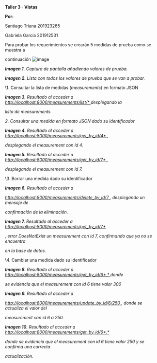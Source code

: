﻿

**Taller 3 - Vistas**

**Por:**

Santiago Triana 201923265

Gabriela García 201912531

Para probar los requerimientos se crearán 5 medidas de prueba como se muestra a

continuación
![image](https://user-images.githubusercontent.com/69616930/131229397-8a4234c1-039d-4de2-820b-ade57d3e68da.png)


***Imagen 1.** Captura de pantalla añadiendo valores de prueba.*

***Imagen 2.** Lista con todos los valores de prueba que se van a probar.*





\1. Consultar la lista de medidas (*measurements*) en formato JSON

***Imagen 3.** Resultado al acceder a [http://localhost:8000/measurements/list/*](http://localhost:8000/measurements/list/)[ ](http://localhost:8000/measurements/list/)desplegando la*

*lista de measurements*

*2. Consultar una medida en formato JSON dado su identificador*

***Imagen 4.** Resultado al acceder a [http://localhost:8000/measurements/get_by_id/4*](http://localhost:8000/measurements/get_by_id/4)[ ](http://localhost:8000/measurements/get_by_id/4),*

*desplegando el measurement con id 4.*





***Imagen 5.** Resultado al acceder a [http://localhost:8000/measurements/get_by_id/7*](http://localhost:8000/measurements/get_by_id/7)[ ](http://localhost:8000/measurements/get_by_id/7),*

*desplegando el measurement con id 7.*

\3. Borrar una medida dado su identificador

***Imagen 6.** Resultado al acceder a*

[*http://localhost:8000/measurements/delete_by_id/7*](http://localhost:8000/measurements/delete_by_id/7)[ ](http://localhost:8000/measurements/delete_by_id/7)*, desplegando un mensaje de*

*confirmación de la eliminación.*





***Imagen 7.** Resultado al acceder a [http://localhost:8000/measurements/get_by_id/7*](http://localhost:8000/measurements/get_by_id/7)*

*, error DoesNotExist un measurement con id 7, confirmando que ya no se encuentra*

*en la base de datos.*

\4. Cambiar una medida dado su identificador

***Imagen 8.** Resultado al acceder a [http://localhost:8000/measurements/get_by_id/6*](http://localhost:8000/measurements/get_by_id/6)[,*](http://localhost:8000/measurements/get_by_id/6)[ ](http://localhost:8000/measurements/get_by_id/6)donde*

*se evidencia que el measurement con id 6 tiene valor 300*





***Imagen 9.** Resultado al acceder a*

[*http://localhost:8000/measurements/update_by_id/6/250*](http://localhost:8000/measurements/update_by_id/6/250)[ ](http://localhost:8000/measurements/update_by_id/6/250)*, donde se actualiza el valor del*

*measurement con id 6 a 250.*

***Imagen 10.** Resultado al acceder a [http://localhost:8000/measurements/get_by_id/6*](http://localhost:8000/measurements/get_by_id/6)[,*](http://localhost:8000/measurements/get_by_id/6)*

*donde se evidencia que el measurement con id 6 tiene valor 250 y se confirma una correcta*

*actualización.*

